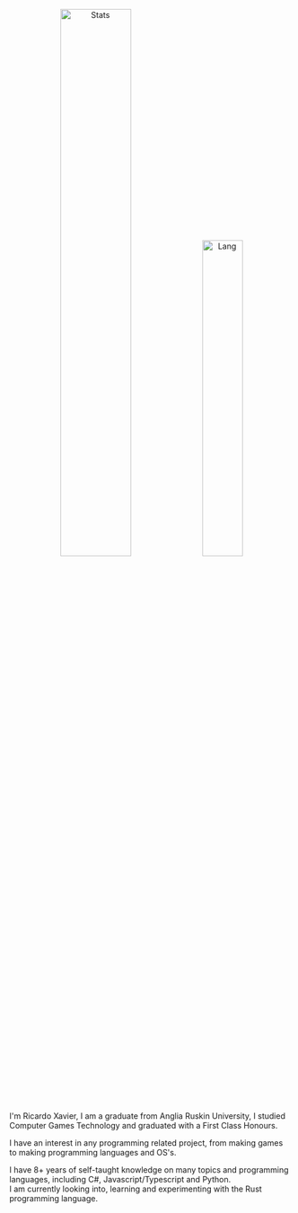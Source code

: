 <p align="center">
  <img alt="Stats" src="https://github-readme-stats.vercel.app/api?username=App24&count_private=true&rank_icon=github&hide=stars,issues&show_icons=true&theme=nord"/ width = 50%>
  <img alt="Lang" src="https://github-readme-stats.vercel.app/api/top-langs/?username=App24&layout=compact&theme=nord"/ width = 38%>
</p>
I'm Ricardo Xavier, I am a graduate from Anglia Ruskin University, I studied Computer Games Technology and graduated with a First Class Honours.

I have an interest in any programming related project, from making games to making programming languages and OS's.

I have 8+ years of self-taught knowledge on many topics and programming languages, including C#, Javascript/Typescript and Python.<br>
I am currently looking into, learning and experimenting with the Rust programming language.

<!---
App24/App24 is a ✨ special ✨ repository because its `README.md` (this file) appears on your GitHub profile.
You can click the Preview link to take a look at your changes.
--->
